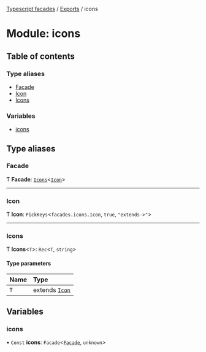 [Typescript facades](../index.md) / [Exports](../modules.md) / icons

# Module: icons

## Table of contents

### Type aliases

- [Facade](icons.md#facade)
- [Icon](icons.md#icon)
- [Icons](icons.md#icons)

### Variables

- [icons](icons.md#icons-1)

## Type aliases

### Facade

Ƭ **Facade**: [`Icons`](icons.md#icons)<[`Icon`](icons.md#icon)\>

___

### Icon

Ƭ **Icon**: `PickKeys`<`facades.icons.Icon`, ``true``, ``"extends->"``\>

___

### Icons

Ƭ **Icons**<`T`\>: `Rec`<`T`, `string`\>

#### Type parameters

| Name | Type |
| :------ | :------ |
| `T` | extends [`Icon`](icons.md#icon) |

## Variables

### icons

• `Const` **icons**: `Facade`<[`Facade`](icons.md#facade), `unknown`\>
